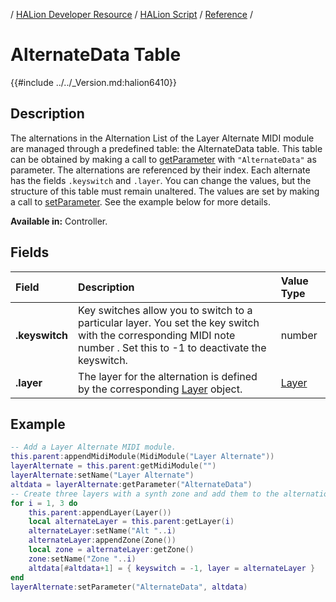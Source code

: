 / [HALion Developer Resource](../../HALion-Developer-Resource.md) / [HALion Script](./HALion-Script.md) / [Reference](./Reference.md) /

# AlternateData Table

{{#include ../../_Version.md:halion6410}}

## Description

The alternations in the Alternation List of the Layer Alternate MIDI module are managed through a predefined table: the AlternateData table. This table can be obtained by making a call to [getParameter](./getParameter.md) with ``"AlternateData"`` as parameter. The alternations are referenced by their index. Each alternate has the fields ``.keyswitch`` and ``.layer``. You can change the values, but the structure of this table must remain unaltered. The values are set by making a call to [setParameter](./setParameter.md). See the example below for more details.

**Available in:** Controller.

## Fields

|Field|Description|Value Type|
|:-|:-|:-|
|**.keyswitch**|Key switches allow you to switch to a particular layer. You set the key switch with the corresponding MIDI note number . Set this to -1 to deactivate the keyswitch.|number|
|**.layer**|The layer for the alternation is defined by the corresponding [Layer](./Layer.md) object.|[Layer](./Layer.md)|

## Example

```lua
-- Add a Layer Alternate MIDI module.
this.parent:appendMidiModule(MidiModule("Layer Alternate"))
layerAlternate = this.parent:getMidiModule("")
layerAlternate:setName("Layer Alternate")
altdata = layerAlternate:getParameter("AlternateData")
-- Create three layers with a synth zone and add them to the alternation list.
for i = 1, 3 do
    this.parent:appendLayer(Layer())
    local alternateLayer = this.parent:getLayer(i)
    alternateLayer:setName("Alt "..i)
    alternateLayer:appendZone(Zone())
    local zone = alternateLayer:getZone()
    zone:setName("Zone "..i)
    altdata[#altdata+1] = { keyswitch = -1, layer = alternateLayer }
end
layerAlternate:setParameter("AlternateData", altdata)
```